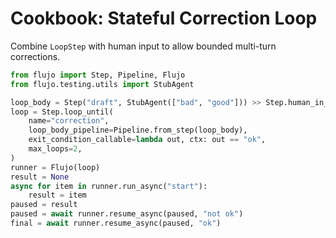 # Cookbook: Stateful Correction Loop

Combine `LoopStep` with human input to allow bounded multi-turn corrections.

```python
from flujo import Step, Pipeline, Flujo
from flujo.testing.utils import StubAgent

loop_body = Step("draft", StubAgent(["bad", "good"])) >> Step.human_in_the_loop("fix")
loop = Step.loop_until(
    name="correction",
    loop_body_pipeline=Pipeline.from_step(loop_body),
    exit_condition_callable=lambda out, ctx: out == "ok",
    max_loops=2,
)
runner = Flujo(loop)
result = None
async for item in runner.run_async("start"):
    result = item
paused = result
paused = await runner.resume_async(paused, "not ok")
final = await runner.resume_async(paused, "ok")
```
